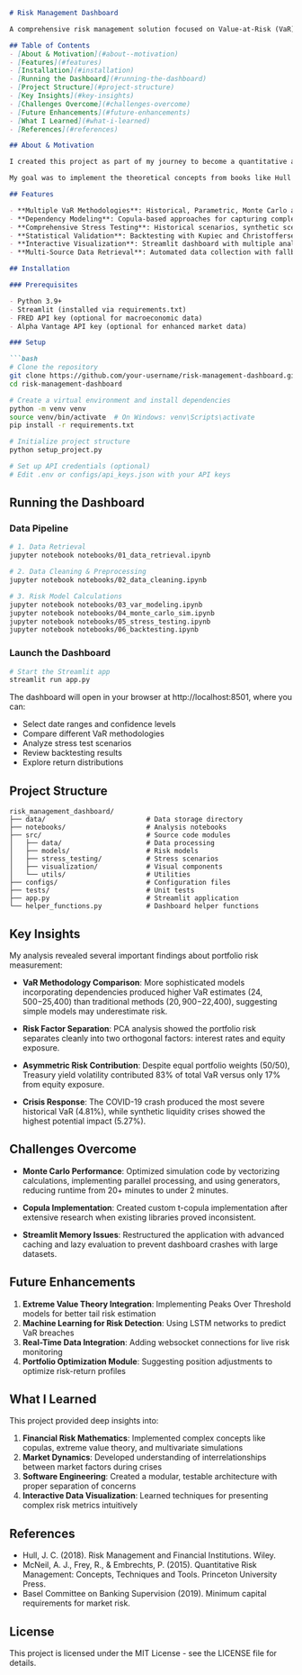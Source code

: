 ```markdown
# Risk Management Dashboard

A comprehensive risk management solution focused on Value-at-Risk (VaR) calculations and stress testing for investment portfolios, featuring multiple methodologies, stress scenario simulations, and dependency modeling with copulas in an interactive Streamlit dashboard.

## Table of Contents
- [About & Motivation](#about--motivation)
- [Features](#features)
- [Installation](#installation)
- [Running the Dashboard](#running-the-dashboard)
- [Project Structure](#project-structure)
- [Key Insights](#key-insights)
- [Challenges Overcome](#challenges-overcome)
- [Future Enhancements](#future-enhancements)
- [What I Learned](#what-i-learned)
- [References](#references)

## About & Motivation

I created this project as part of my journey to become a quantitative analyst. With a background in software engineering and a growing interest in financial markets, I wanted to build something that would help me understand the mathematical foundations of risk management while creating a practical tool.

My goal was to implement the theoretical concepts from books like Hull's "Risk Management and Financial Institutions" and McNeil's "Quantitative Risk Management" in a real-world application. By coding these models from scratch, I've gained a much deeper understanding of how financial institutions measure and manage risk.

## Features

- **Multiple VaR Methodologies**: Historical, Parametric, Monte Carlo approaches
- **Dependency Modeling**: Copula-based approaches for capturing complex asset relationships
- **Comprehensive Stress Testing**: Historical scenarios, synthetic scenarios, and macro factor integration
- **Statistical Validation**: Backtesting with Kupiec and Christoffersen tests
- **Interactive Visualization**: Streamlit dashboard with multiple analytical views
- **Multi-Source Data Retrieval**: Automated data collection with fallback mechanisms

## Installation

### Prerequisites

- Python 3.9+
- Streamlit (installed via requirements.txt)
- FRED API key (optional for macroeconomic data)
- Alpha Vantage API key (optional for enhanced market data)

### Setup

```bash
# Clone the repository
git clone https://github.com/your-username/risk-management-dashboard.git
cd risk-management-dashboard

# Create a virtual environment and install dependencies
python -m venv venv
source venv/bin/activate  # On Windows: venv\Scripts\activate
pip install -r requirements.txt

# Initialize project structure
python setup_project.py

# Set up API credentials (optional)
# Edit .env or configs/api_keys.json with your API keys
```

## Running the Dashboard

### Data Pipeline

```bash
# 1. Data Retrieval
jupyter notebook notebooks/01_data_retrieval.ipynb

# 2. Data Cleaning & Preprocessing
jupyter notebook notebooks/02_data_cleaning.ipynb

# 3. Risk Model Calculations
jupyter notebook notebooks/03_var_modeling.ipynb
jupyter notebook notebooks/04_monte_carlo_sim.ipynb
jupyter notebook notebooks/05_stress_testing.ipynb
jupyter notebook notebooks/06_backtesting.ipynb
```

### Launch the Dashboard

```bash
# Start the Streamlit app
streamlit run app.py
```

The dashboard will open in your browser at http://localhost:8501, where you can:
- Select date ranges and confidence levels
- Compare different VaR methodologies
- Analyze stress test scenarios
- Review backtesting results
- Explore return distributions

## Project Structure

```
risk_management_dashboard/
├── data/                         # Data storage directory
├── notebooks/                    # Analysis notebooks
├── src/                          # Source code modules
│   ├── data/                     # Data processing
│   ├── models/                   # Risk models
│   ├── stress_testing/           # Stress scenarios
│   ├── visualization/            # Visual components
│   └── utils/                    # Utilities
├── configs/                      # Configuration files
├── tests/                        # Unit tests
├── app.py                        # Streamlit application
└── helper_functions.py           # Dashboard helper functions
```

## Key Insights

My analysis revealed several important findings about portfolio risk measurement:

- **VaR Methodology Comparison**: More sophisticated models incorporating dependencies produced higher VaR estimates ($24,500-$25,400) than traditional methods ($20,900-$22,400), suggesting simple models may underestimate risk.

- **Risk Factor Separation**: PCA analysis showed the portfolio risk separates cleanly into two orthogonal factors: interest rates and equity exposure.

- **Asymmetric Risk Contribution**: Despite equal portfolio weights (50/50), Treasury yield volatility contributed 83% of total VaR versus only 17% from equity exposure.

- **Crisis Response**: The COVID-19 crash produced the most severe historical VaR (4.81%), while synthetic liquidity crises showed the highest potential impact (5.27%).

## Challenges Overcome

- **Monte Carlo Performance**: Optimized simulation code by vectorizing calculations, implementing parallel processing, and using generators, reducing runtime from 20+ minutes to under 2 minutes.

- **Copula Implementation**: Created custom t-copula implementation after extensive research when existing libraries proved inconsistent.

- **Streamlit Memory Issues**: Restructured the application with advanced caching and lazy evaluation to prevent dashboard crashes with large datasets.

## Future Enhancements

1. **Extreme Value Theory Integration**: Implementing Peaks Over Threshold models for better tail risk estimation
2. **Machine Learning for Risk Detection**: Using LSTM networks to predict VaR breaches
3. **Real-Time Data Integration**: Adding websocket connections for live risk monitoring
4. **Portfolio Optimization Module**: Suggesting position adjustments to optimize risk-return profiles

## What I Learned

This project provided deep insights into:

1. **Financial Risk Mathematics**: Implemented complex concepts like copulas, extreme value theory, and multivariate simulations
2. **Market Dynamics**: Developed understanding of interrelationships between market factors during crises
3. **Software Engineering**: Created a modular, testable architecture with proper separation of concerns
4. **Interactive Data Visualization**: Learned techniques for presenting complex risk metrics intuitively

## References

- Hull, J. C. (2018). Risk Management and Financial Institutions. Wiley.
- McNeil, A. J., Frey, R., & Embrechts, P. (2015). Quantitative Risk Management: Concepts, Techniques and Tools. Princeton University Press.
- Basel Committee on Banking Supervision (2019). Minimum capital requirements for market risk.

## License

This project is licensed under the MIT License - see the LICENSE file for details.
```
